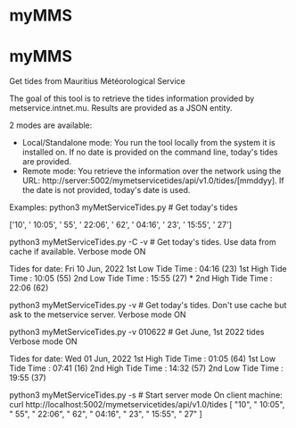 # myMMS

# myMMS
Get tides from Mauritius Météorological Service

The goal of this tool is to retrieve the tides information provided by metservice.intnet.mu.
Results are provided as a JSON entity.

2 modes are available:
- Local/Standalone mode: You run the tool locally from the system it is installed on. If no date is provided on the command line, today's tides are provided.
- Remote mode: You retrieve the information over the network using the URL: http://server:5002/mymetservicetides/api/v1.0/tides/[mmddyy]. If the date is not provided, today's date is used. 

Examples:
  python3 myMetServiceTides.py          # Get today's tides

  ['10', ' 10:05', ' 55', ' 22:06', ' 62', ' 04:16', ' 23', ' 15:55', ' 27']

  python3 myMetServiceTides.py -C -v    # Get today's tides. Use data from cache if available. Verbose mode ON

  Tides for date: Fri 10 Jun, 2022
  1st Low Tide Time  : 04:16 (23)
  1st High Tide Time : 10:05 (55)
  2nd Low Tide Time  : 15:55 (27) *
  2nd High Tide Time : 22:06 (62)

  python3 myMetServiceTides.py -v       # Get today's tides. Don't use cache but ask to the metservice server. Verbose mode ON

  python3 myMetServiceTides.py -v 010622  # Get June, 1st 2022 tides Verbose mode ON

  Tides for date: Wed 01 Jun, 2022
  1st High Tide Time : 01:05 (64)
  1st Low Tide Time  : 07:41 (16)
  2nd High Tide Time : 14:32 (57)
  2nd Low Tide Time  : 19:55 (37)

  python3 myMetServiceTides.py -s       # Start server mode
  On client machine:
  curl http://localhost:5002/mymetservicetides/api/v1.0/tides
  [
    "10",
    " 10:05",
    " 55",
    " 22:06",
    " 62",
    " 04:16",
    " 23",
    " 15:55",
    " 27"
  ]
